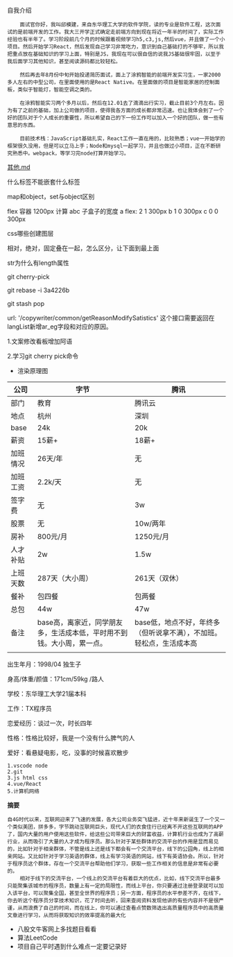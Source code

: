 自我介绍

```
	面试官你好，我叫邱模建，来自东华理工大学的软件学院，读的专业是软件工程，这次面试的是前端开发的工作。我大三开学正式确定走前端方向到现在将近一年半的时间了，实际工作经验也有半年了。学习阶段前几个月的时候跟着视频学习h5,c3,js,然后vue，并且做了一个小项目。然后开始学习React，然后发现自己学习非常吃力，意识到自己基础打的不够牢，所以我把重点放在基础知识的学习上面，特别是JS，我现在可以很自信的说我JS基础很牢固，以至于我后面学习其他知识，甚至阅读源码都比较轻松。
	
	然后再去年8月份中旬开始投递简历面试，面上了涂鸦智能的前端开发实习生，一家2000多人左右的中型公司，在里面使用的是React Native。在里面做的项目是智能家居的控制面板，类似于智能灯，智能空调之类的。
	
	在涂鸦智能实习两个多月以后，然后在12.01去了滴滴出行实习，截止目前3个月左右。因为有了之前的基础，加上公司做的项目，使得我各方面的成长都非常迅速。也让我体会到了一个好的团队对于个人成长的重要性，所以希望自己的下一份工作可以加入一个好的团队，做一些有意思的东西。
	
	目前技术栈：JavaScript基础扎实，React工作一直在用的，比较熟悉；vue一开始学的框架很久没用，但是可以立马上手；Node和mysql一起学习，并且也做过小项目，正在不断研究熟悉中。webpack，等学习完node打算开始学习。
```

 [其他.md](其他.md) 

什么标签不能嵌套什么标签

map和object，set与object区别

flex 容器 1200px 计算 abc 子盒子的宽度
    a flex: 2 1 300px
    b 1 0 300px
    c 0 0 300px

css哪些创建图层

相对，绝对，固定叠在一起，怎么区分，让下面到最上面

str为什么有length属性

git cherry-pick

git rebase -i 3a4226b

git stash pop

 url: '/copywriter/common/getReasonModifySatistics' 这个接口需要返回在langList新增ar_eg字段和对应的原因。



1.文案修改看板增加阿语

2.学习git cherry pick命令

- 渲染原理图



| 公司     | 字节                                                         | 腾讯                                                         |
| -------- | ------------------------------------------------------------ | ------------------------------------------------------------ |
| 部门     | 教育                                                         | 腾讯云                                                       |
| 地点     | 杭州                                                         | 深圳                                                         |
| base     | 24k                                                          | 20k                                                          |
| 薪资     | 15薪+                                                        | 18薪+                                                        |
| 加班情况 | 26天/年                                                      | 无                                                           |
| 加班工资 | 2.2k/天                                                      | 无                                                           |
| 签字费   | 无                                                           | 3w                                                           |
| 股票     | 无                                                           | 10w/两年                                                     |
| 房补     | 800元/月                                                     | 1250元/月                                                    |
| 人才补贴 | 2w                                                           | 1.5w                                                         |
| 上班天数 | 287天（大小周）                                              | 261天（双休）                                                |
| 餐补     | 包四餐                                                       | 包两餐                                                       |
| 总包     | 44w                                                          | 47w                                                          |
| 备注     | base高，离家近，同学朋友多，生活成本低，平时用不到钱。大小周，累一点。 | base低，地点不好，年终多（但听说拿不满），不加班。轻松点，生活成本高 |
|          |                                                              |                                                              |



出生年月：1998/04 独生子

身高/体重/颜值：171cm/59kg /路人

学校：东华理工大学21届本科

工作：TX程序员

恋爱经历：谈过一次，时长四年

性格：性格比较好，我是一个没有什么脾气的人

爱好：看悬疑电影，吃，没事的时候喜欢散步



















```
1.vscode node 
2.git 
3.js html css 
4.vue/React
5.计算机网络
```



**摘要**

```
自4G时代以来，互联网迎来了飞速的发展，各大公司业务突飞猛进，近十年来新诞生了一个又一个类似美团，拼多多，字节跳动互联网巨头，现代人们的衣食住行已经离不开这些互联网的APP了，国内大量的用户使用这些软件，给这些公司带来巨大的财富收益，计算机行业也成为了高薪行业，从而吸引了大量的人才成为程序员。那么针对于某些群体的交流平台的作用是显而易见的，比如针对于相亲群体，不管是线上还是线下都会有一个交流平台，线下的公园角，线上的相亲网站。又比如针对于学习英语的群体，线上有学习英语的网站，线下有英语协会。所以，针对于程序员这个群体，存在一个交流平台帮助他们学习，获取一些工作相关的信息是非常有必要的。
	相对于线下的交流平台，一个线上的交流平台有着巨大的优点，比如，线下交流平台最多只能聚集该城市的程序员，数量上有一定的局限性，而线上平台，你只要通过注册登录就可以加入该平台，可以聚集全国，甚至全世界的程序员；另一方面，程序员的水平参差不齐，在线下，你去听这个程序员分享技术知识，花了时间去听，回来查阅资料发现他讲的有些内容并不是很严谨，从而浪费了自己的时间，而在线上，你可以通过查看点赞数筛选出高质量程序员中的高质量文章进行学习，从而将获取知识的效率提高的最大化
```

- 八股文牛客网上多找题目看看
- 算法LeetCode
- 项目自己平时遇到什么难点一定要记录好















